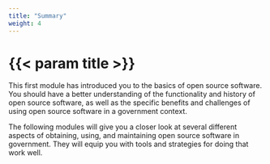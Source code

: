 ```yaml
---
title: "Summary"
weight: 4
---
```


# {{< param title >}}

This first module has introduced you to the basics of open source software. You should have a better understanding of the functionality and history of open source software, as well as the specific benefits and challenges of using open source software in a government context.

The following modules will give you a closer look at several different aspects of obtaining, using, and maintaining open source software in government. They will equip you with tools and strategies for doing that work well.
